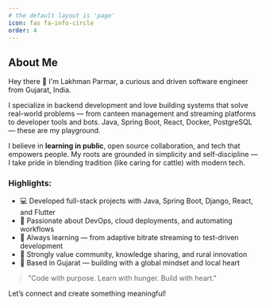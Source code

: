```yaml
---
# the default layout is 'page'
icon: fas fa-info-circle
order: 4
---
```


## About Me

Hey there 👋 I'm Lakhman Parmar, a curious and driven software engineer from Gujarat, India.

I specialize in backend development and love building systems that solve real-world problems — from canteen management and streaming platforms to developer tools and bots. Java, Spring Boot, React, Docker, PostgreSQL — these are my playground.

I believe in **learning in public**, open source collaboration, and tech that empowers people. My roots are grounded in simplicity and self-discipline — I take pride in blending tradition (like caring for cattle) with modern tech.

### Highlights:
- 💻 Developed full-stack projects with Java, Spring Boot, Django, React, and Flutter
- 🚀 Passionate about DevOps, cloud deployments, and automating workflows
- 🧠 Always learning — from adaptive bitrate streaming to test-driven development
- 🌱 Strongly value community, knowledge sharing, and rural innovation
- 📍 Based in Gujarat — building with a global mindset and local heart

> "Code with purpose. Learn with hunger. Build with heart."

Let’s connect and create something meaningful!
